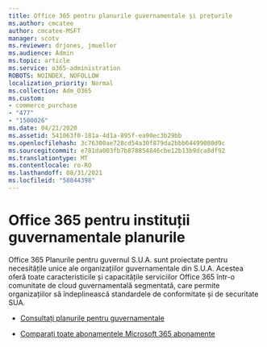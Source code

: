 ```yaml
---
title: Office 365 pentru planurile guvernamentale și prețurile
ms.author: cmcatee
author: cmcatee-MSFT
manager: scotv
ms.reviewer: drjones, jmueller
ms.audience: Admin
ms.topic: article
ms.service: o365-administration
ROBOTS: NOINDEX, NOFOLLOW
localization_priority: Normal
ms.collection: Adm_O365
ms.custom:
- commerce_purchase
- "477"
- "1500026"
ms.date: 04/21/2020
ms.assetid: 541063f0-181a-4d1a-895f-ea90ec3b29bb
ms.openlocfilehash: 3c76300ae728cd54a30f879da2bbb64499080d9c
ms.sourcegitcommit: e781da003fb7b878854846cbe12b13b9dca8df92
ms.translationtype: MT
ms.contentlocale: ro-RO
ms.lasthandoff: 08/31/2021
ms.locfileid: "58844398"
---
```

# <a name="office-365-government-plans"></a>Office 365 pentru instituții guvernamentale planurile

Office 365 Planurile pentru guvernul S.U.A. sunt proiectate pentru necesitățile unice ale organizațiilor guvernamentale din S.U.A. Acestea oferă toate caracteristicile și capacitățile serviciilor Office 365 într-o comunitate de cloud guvernamentală segmentată, care permite organizațiilor să îndeplinească standardele de conformitate și de securitate SUA.
  
- [Consultați planurile pentru guvernamentale](https://products.office.com/government/compare-office-365-government-plans)

- [Comparați toate abonamentele Microsoft 365 abonamente](https://products.office.com/business/compare-more-office-365-for-business-plans)